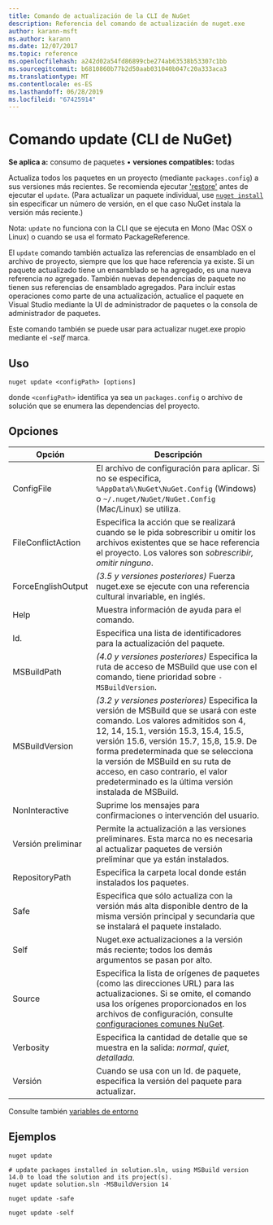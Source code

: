 ```yaml
---
title: Comando de actualización de la CLI de NuGet
description: Referencia del comando de actualización de nuget.exe
author: karann-msft
ms.author: karann
ms.date: 12/07/2017
ms.topic: reference
ms.openlocfilehash: a242d02a54fd86899cbe274ab63538b53307c1bb
ms.sourcegitcommit: b6810860b77b2d50aab031040b047c20a333aca3
ms.translationtype: MT
ms.contentlocale: es-ES
ms.lasthandoff: 06/28/2019
ms.locfileid: "67425914"
---
```

# <a name="update-command-nuget-cli"></a>Comando update (CLI de NuGet)

**Se aplica a:** consumo de paquetes &bullet; **versiones compatibles:** todas

Actualiza todos los paquetes en un proyecto (mediante `packages.config`) a sus versiones más recientes. Se recomienda ejecutar ['restore'](cli-ref-restore.md) antes de ejecutar el `update`. (Para actualizar un paquete individual, use [ `nuget install` ](cli-ref-install.md) sin especificar un número de versión, en el que caso NuGet instala la versión más reciente.)

Nota: `update` no funciona con la CLI que se ejecuta en Mono (Mac OSX o Linux) o cuando se usa el formato PackageReference.

El `update` comando también actualiza las referencias de ensamblado en el archivo de proyecto, siempre que los que hace referencia ya existe. Si un paquete actualizado tiene un ensamblado se ha agregado, es una nueva referencia *no* agregado. También nuevas dependencias de paquete no tienen sus referencias de ensamblado agregados. Para incluir estas operaciones como parte de una actualización, actualice el paquete en Visual Studio mediante la UI de administrador de paquetes o la consola de administrador de paquetes.

Este comando también se puede usar para actualizar nuget.exe propio mediante el *-self* marca.

## <a name="usage"></a>Uso

```cli
nuget update <configPath> [options]
```

donde `<configPath>` identifica ya sea un `packages.config` o archivo de solución que se enumera las dependencias del proyecto.

## <a name="options"></a>Opciones

| Opción | Descripción |
| --- | --- |
| ConfigFile | El archivo de configuración para aplicar. Si no se especifica, `%AppData%\NuGet\NuGet.Config` (Windows) o `~/.nuget/NuGet/NuGet.Config` (Mac/Linux) se utiliza.|
| FileConflictAction | Especifica la acción que se realizará cuando se le pida sobrescribir u omitir los archivos existentes que se hace referencia el proyecto. Los valores son *sobrescribir, omitir ninguno*. |
| ForceEnglishOutput | *(3.5 y versiones posteriores)*  Fuerza nuget.exe se ejecute con una referencia cultural invariable, en inglés. |
| Help | Muestra información de ayuda para el comando. |
| Id. | Especifica una lista de identificadores para la actualización del paquete. |
| MSBuildPath | *(4.0 y versiones posteriores)*  Especifica la ruta de acceso de MSBuild que use con el comando, tiene prioridad sobre `-MSBuildVersion`. |
| MSBuildVersion | *(3.2 y versiones posteriores)*  Especifica la versión de MSBuild que se usará con este comando. Los valores admitidos son 4, 12, 14, 15.1, versión 15.3, 15.4, 15.5, versión 15.6, versión 15.7, 15,8, 15.9. De forma predeterminada que se selecciona la versión de MSBuild en su ruta de acceso, en caso contrario, el valor predeterminado es la última versión instalada de MSBuild. |
| NonInteractive | Suprime los mensajes para confirmaciones o intervención del usuario. |
| Versión preliminar | Permite la actualización a las versiones preliminares. Esta marca no es necesaria al actualizar paquetes de versión preliminar que ya están instalados. |
| RepositoryPath | Especifica la carpeta local donde están instalados los paquetes. |
| Safe | Especifica que sólo actualiza con la versión más alta disponible dentro de la misma versión principal y secundaria que se instalará el paquete instalado. |
| Self | Nuget.exe actualizaciones a la versión más reciente; todos los demás argumentos se pasan por alto. |
| Source | Especifica la lista de orígenes de paquetes (como las direcciones URL) para las actualizaciones. Si se omite, el comando usa los orígenes proporcionados en los archivos de configuración, consulte [configuraciones comunes NuGet](../consume-packages/configuring-nuget-behavior.md). |
| Verbosity | Especifica la cantidad de detalle que se muestra en la salida: *normal*, *quiet*, *detallada*. |
| Versión | Cuando se usa con un Id. de paquete, especifica la versión del paquete para actualizar. |

Consulte también [variables de entorno](cli-ref-environment-variables.md)

## <a name="examples"></a>Ejemplos

```cli
nuget update

# update packages installed in solution.sln, using MSBuild version 14.0 to load the solution and its project(s).
nuget update solution.sln -MSBuildVersion 14

nuget update -safe

nuget update -self
```
